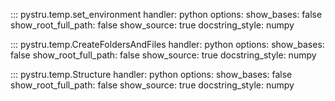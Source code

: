 ::: pystru.temp.set_environment
    handler: python
    options:
        show_bases: false
        show_root_full_path: false
        show_source: true
        docstring_style: numpy

::: pystru.temp.CreateFoldersAndFiles
    handler: python
    options:
        show_bases: false
        show_root_full_path: false
        show_source: true
        docstring_style: numpy

::: pystru.temp.Structure
    handler: python
    options:
        show_bases: false
        show_root_full_path: false
        show_source: true
        docstring_style: numpy